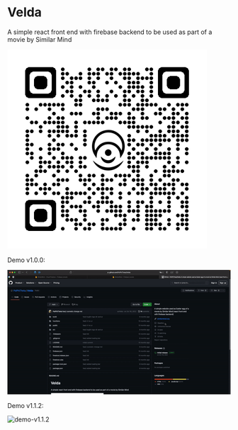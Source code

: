 # Velda
A simple react front end with firebase backend to be used as part of a movie by Similar Mind

![qr](src/assets/qrcode.png)

Demo v1.0.0:

![demo-v1.0.0](src/assets/demo-v1.0.0.gif)

Demo v1.1.2:

![demo-v1.1.2](src/assets/demo-v1.1.2.gif)

